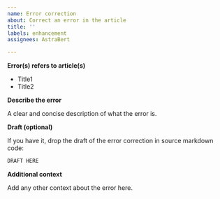 ```yaml
---
name: Error correction
about: Correct an error in the article
title: ''
labels: enhancement
assignees: AstraBert

---
```


**Error(s) refers to article(s)**

- Title1
- Title2

**Describe the error**

A clear and concise description of what the error is.

**Draft (optional)**

If you have it, drop the draft of the error correction in source markdown code: 

```markdown
DRAFT HERE
```

**Additional context**

Add any other context about the error here.



